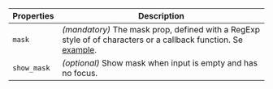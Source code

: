 | Properties  | Description                                                                                                                                                                                                                       |
| ----------- | --------------------------------------------------------------------------------------------------------------------------------------------------------------------------------------------------------------------------------- |
| `mask`      | _(mandatory)_ The mask prop, defined with a RegExp style of of characters or a callback function. Se [example](https://github.com/dnbexperience/eufemia/tree/develop/packages/dnb-ui-lib/src/components/input-masked/Example.js). |
| `show_mask` | _(optional)_ Show mask when input is empty and has no focus.                                                                                                                                                                      |
